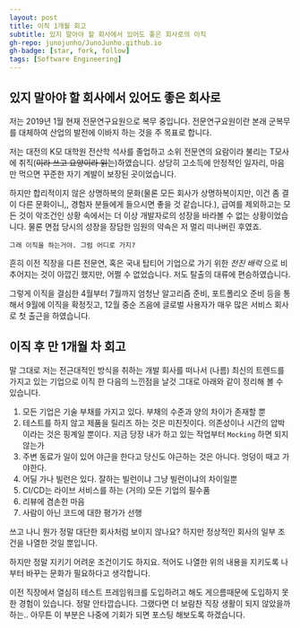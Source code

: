 ```yaml
---
layout: post
title: 이직 1개월 회고
subtitle: 있지 말아야 할 회사에서 있어도 좋은 회사로의 이직
gh-repo: junojunho/JunoJunho.github.io
gh-badge: [star, fork, follow]
tags: [Software Engineering]
---
```


## 있지 말아야 할 회사에서 있어도 좋은 회사로

저는 2019년 1월 현재 전문연구요원으로 복무 중입니다. 전문연구요원이란 본래 군복무를 대체하여 산업의 발전에 이바지 하는 것을 주 목표로 합니다.

저는 대전의 K모 대학원 전산학 석사를 졸업하고 소위 전문연의 요람이라 불리는 T모사에 취직(~~이라 쓰고 요양이라 읽는~~)하였습니다. 상당히 고소득에 안정적인 일자리, 마음만 먹으면 꾸준한 자기 계발이 보장된 곳이었습니다.

하지만 합리적이지 않은 상명하복의 문화(물론 모든 회사가 상명하복이지만, 이건 좀 결이 다른 문화이니,, 경험자 분들에게 들으시면 좋을 것 같습니다.), 급여를 제외하고는 모든 것이 악조건인 상황 속에서는 더 이상 개발자로의 성장을 바라볼 수 없는 상황이었습니다. 물론 면접 당시의 성장을 장담한 임원의 약속은 저 멀리 떠나버린 후였죠.

`그래 이직을 하는거야. 그럼 어디로 가지?`

흔히 이전 직장을 다른 전문연, 혹은 국내 탑티어 기업으로 가기 위한 *전진 배럭* 으로 비추어지는 것이 아깝긴 했지만, 어쩔 수 없었습니다. 저도 탈출의 대류에 편승하였습니다.

그렇게 이직을 결심한 4월부터 7월까지 엄청난 알고리즘 준비, 포트폴리오 준비 등을 통해서 9월에 이직을 확정짓고, 12월 중순 즈음에 글로벌 사용자가 매우 많은 서비스 회사로 첫 출근을 하였습니다.

## 이직 후 만 1개월 차 회고

말 그대로 저는 전근대적인 방식을 취하는 개발 회사를 떠나서 (나름) 최신의 트렌드를 가지고 있는 기업으로 이직 한 다음의 느낀점을 날것 그대로 아래와 같이 정리해 볼 수 있습니다.

1. 모든 기업은 기술 부채를 가지고 있다. 부채의 수준과 양의 차이가 존재할 뿐
2. 테스트를 하지 않고 제품을 릴리즈 하는 것은 미친짓이다. 의존성이나 시간의 압박이라는 것은 핑계일 뿐이다. 지금 당장 내가 하고 있는 작업부터 `Mocking` 하면 되지 않는가
3. 주변 동료가 일이 있어 야근을 한다고 당신도 야근하는 것은 아니다. 엉덩이 때고 가야한다.
4. 어딜 가나 빌런은 있다. 잘하는 빌런이냐 그냥 빌런이냐의 차이일뿐
5. CI/CD는 라이브 서비스를 하는 (거의) 모든 기업의 필수품
6. 리뷰에 겸손한 마음
7. 사람이 아닌 코드에 대한 평가가 선행

쓰고 나니 뭔가 정말 대단한 회사처럼 보이지 않나요? 하지만 정상적인 회사의 일부 조건을 나열한 것일 뿐입니다.

하지만 정말 지키기 어려운 조건이기도 하지요. 적어도 나열한 위의 내용을 지키도록 나부터 바꾸는 문화가 필요하다고 생각합니다.

이전 직장에서 열심히 테스트 프레임워크를 도입하려고 해도 게으름때문에 도입하지 못한 경험이 있습니다. 정말 안타깝습니다. 그랬다면 더 보람찬 직장 생활이 되지 않았을까하는.. 아무튼 이 부분은 나중에 기회가 되면 포스팅 해보도록 하겠습니다.
